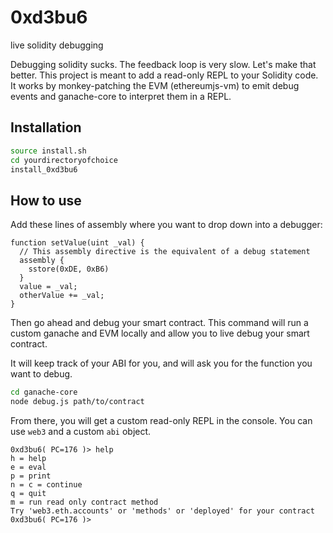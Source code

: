 # 0xd3bu6
live solidity debugging

Debugging solidity sucks. The feedback loop is very slow. Let's make that better. This project is meant to add a read-only REPL to your Solidity code. It works by monkey-patching the EVM (ethereumjs-vm) to emit debug events and ganache-core to interpret them in a REPL.

## Installation
```bash
source install.sh
cd yourdirectoryofchoice
install_0xd3bu6
```

## How to use
Add these lines of assembly where you want to drop down into a debugger:
```
function setValue(uint _val) {
  // This assembly directive is the equivalent of a debug statement
  assembly {
    sstore(0xDE, 0xB6)
  }
  value = _val;
  otherValue += _val;
}
```

Then go ahead and debug your smart contract. This command will run a custom ganache and EVM locally and allow you to live debug your smart contract.

It will keep track of your ABI for you, and will ask you for the function you want to debug.

```bash
cd ganache-core
node debug.js path/to/contract
```

From there, you will get a custom read-only REPL in the console. You can use `web3` and a custom
`abi` object.

```
0xd3bu6( PC=176 )> help
h = help
e = eval
p = print
n = c = continue
q = quit
m = run read only contract method
Try 'web3.eth.accounts' or 'methods' or 'deployed' for your contract
0xd3bu6( PC=176 )>
```
